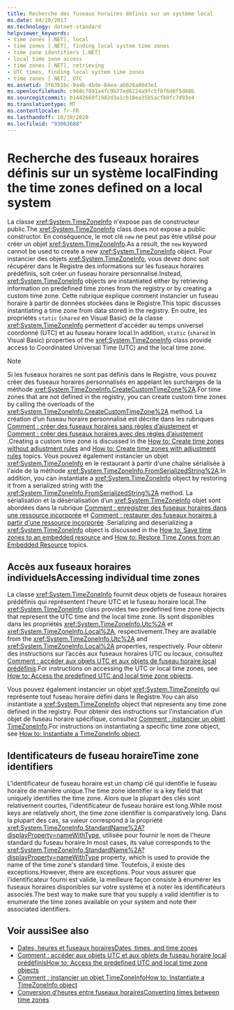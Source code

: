 ```yaml
---
title: Recherche des fuseaux horaires définis sur un système local
ms.date: 04/10/2017
ms.technology: dotnet-standard
helpviewer_keywords:
- time zones [.NET], local
- time zones [.NET], finding local system time zones
- time zone identifiers [.NET]
- local time zone access
- time zones [.NET], retrieving
- UTC times, finding local system time zones
- time zones [.NET], UTC
ms.assetid: 3f63b1bc-9a4b-4bde-84ea-ab028a80d3e1
ms.openlocfilehash: c968c7891a4fc9b77ed6224a9fc5f8f6d8f5d80b
ms.sourcegitcommit: b1442669f1982d3a1cb18ea35b5acfb0fc7d93e4
ms.translationtype: MT
ms.contentlocale: fr-FR
ms.lasthandoff: 10/30/2020
ms.locfileid: "93063688"
---
```

# <a name="finding-the-time-zones-defined-on-a-local-system"></a><span data-ttu-id="8dc63-102">Recherche des fuseaux horaires définis sur un système local</span><span class="sxs-lookup"><span data-stu-id="8dc63-102">Finding the time zones defined on a local system</span></span>

<span data-ttu-id="8dc63-103">La classe <xref:System.TimeZoneInfo> n'expose pas de constructeur public.</span><span class="sxs-lookup"><span data-stu-id="8dc63-103">The <xref:System.TimeZoneInfo> class does not expose a public constructor.</span></span> <span data-ttu-id="8dc63-104">En conséquence, le mot clé `new` ne peut pas être utilisé pour créer un objet <xref:System.TimeZoneInfo>.</span><span class="sxs-lookup"><span data-stu-id="8dc63-104">As a result, the `new` keyword cannot be used to create a new <xref:System.TimeZoneInfo> object.</span></span> <span data-ttu-id="8dc63-105">Pour instancier des objets <xref:System.TimeZoneInfo>, vous devez donc soit récupérer dans le Registre des informations sur les fuseaux horaires prédéfinis, soit créer un fuseau horaire personnalisé.</span><span class="sxs-lookup"><span data-stu-id="8dc63-105">Instead, <xref:System.TimeZoneInfo> objects are instantiated either by retrieving information on predefined time zones from the registry or by creating a custom time zone.</span></span> <span data-ttu-id="8dc63-106">Cette rubrique explique comment instancier un fuseau horaire à partir de données stockées dans le Registre.</span><span class="sxs-lookup"><span data-stu-id="8dc63-106">This topic discusses instantiating a time zone from data stored in the registry.</span></span> <span data-ttu-id="8dc63-107">En outre, les propriétés `static` (`shared` en Visual Basic) de la classe <xref:System.TimeZoneInfo> permettent d'accéder au temps universel coordonné (UTC) et au fuseau horaire local.</span><span class="sxs-lookup"><span data-stu-id="8dc63-107">In addition, `static` (`shared` in Visual Basic) properties of the <xref:System.TimeZoneInfo> class provide access to Coordinated Universal Time (UTC) and the local time zone.</span></span>

> [!NOTE]
> <span data-ttu-id="8dc63-108">Si les fuseaux horaires ne sont pas définis dans le Registre, vous pouvez créer des fuseaux horaires personnalisés en appelant les surcharges de la méthode <xref:System.TimeZoneInfo.CreateCustomTimeZone%2A>.</span><span class="sxs-lookup"><span data-stu-id="8dc63-108">For time zones that are not defined in the registry, you can create custom time zones by calling the overloads of the <xref:System.TimeZoneInfo.CreateCustomTimeZone%2A> method.</span></span> <span data-ttu-id="8dc63-109">La création d’un fuseau horaire personnalisé est décrite dans les rubriques [Comment : créer des fuseaux horaires sans règles d’ajustement](create-time-zones-without-adjustment-rules.md) et [Comment : créer des fuseaux horaires avec des règles d’ajustement](create-time-zones-with-adjustment-rules.md) .</span><span class="sxs-lookup"><span data-stu-id="8dc63-109">Creating a custom time zone is discussed in the [How to: Create time zones without adjustment rules](create-time-zones-without-adjustment-rules.md) and [How to: Create time zones with adjustment rules](create-time-zones-with-adjustment-rules.md) topics.</span></span> <span data-ttu-id="8dc63-110">Vous pouvez également instancier un objet <xref:System.TimeZoneInfo> en le restaurant à partir d'une chaîne sérialisée à l'aide de la méthode <xref:System.TimeZoneInfo.FromSerializedString%2A>.</span><span class="sxs-lookup"><span data-stu-id="8dc63-110">In addition, you can instantiate a <xref:System.TimeZoneInfo> object by restoring it from a serialized string with the <xref:System.TimeZoneInfo.FromSerializedString%2A> method.</span></span> <span data-ttu-id="8dc63-111">La sérialisation et la désérialisation d’un <xref:System.TimeZoneInfo> objet sont abordées dans la rubrique [Comment : enregistrer des fuseaux horaires dans une ressource incorporée](save-time-zones-to-an-embedded-resource.md) et [Comment : restaurer des fuseaux horaires à partir d’une ressource incorporée](restore-time-zones-from-an-embedded-resource.md) .</span><span class="sxs-lookup"><span data-stu-id="8dc63-111">Serializing and deserializing a <xref:System.TimeZoneInfo> object is discussed in the [How to: Save time zones to an embedded resource](save-time-zones-to-an-embedded-resource.md) and [How to: Restore Time Zones from an Embedded Resource](restore-time-zones-from-an-embedded-resource.md) topics.</span></span>

## <a name="accessing-individual-time-zones"></a><span data-ttu-id="8dc63-112">Accès aux fuseaux horaires individuels</span><span class="sxs-lookup"><span data-stu-id="8dc63-112">Accessing individual time zones</span></span>

<span data-ttu-id="8dc63-113">La classe <xref:System.TimeZoneInfo> fournit deux objets de fuseaux horaires prédéfinis qui représentent l'heure UTC et le fuseau horaire local.</span><span class="sxs-lookup"><span data-stu-id="8dc63-113">The <xref:System.TimeZoneInfo> class provides two predefined time zone objects that represent the UTC time and the local time zone.</span></span> <span data-ttu-id="8dc63-114">Ils sont disponibles dans les propriétés <xref:System.TimeZoneInfo.Utc%2A> et <xref:System.TimeZoneInfo.Local%2A>, respectivement.</span><span class="sxs-lookup"><span data-stu-id="8dc63-114">They are available from the <xref:System.TimeZoneInfo.Utc%2A> and <xref:System.TimeZoneInfo.Local%2A> properties, respectively.</span></span> <span data-ttu-id="8dc63-115">Pour obtenir des instructions sur l’accès aux fuseaux horaires UTC ou locaux, consultez [Comment : accéder aux objets UTC et aux objets de fuseau horaire local prédéfinis](access-utc-and-local.md).</span><span class="sxs-lookup"><span data-stu-id="8dc63-115">For instructions on accessing the UTC or local time zones, see [How to: Access the predefined UTC and local time zone objects](access-utc-and-local.md).</span></span>

<span data-ttu-id="8dc63-116">Vous pouvez également instancier un objet <xref:System.TimeZoneInfo> qui représente tout fuseau horaire défini dans le Registre.</span><span class="sxs-lookup"><span data-stu-id="8dc63-116">You can also instantiate a <xref:System.TimeZoneInfo> object that represents any time zone defined in the registry.</span></span> <span data-ttu-id="8dc63-117">Pour obtenir des instructions sur l’instanciation d’un objet de fuseau horaire spécifique, consultez [Comment : instancier un objet TimeZoneInfo](instantiate-time-zone-info.md).</span><span class="sxs-lookup"><span data-stu-id="8dc63-117">For instructions on instantiating a specific time zone object, see [How to: Instantiate a TimeZoneInfo object](instantiate-time-zone-info.md).</span></span>

## <a name="time-zone-identifiers"></a><span data-ttu-id="8dc63-118">Identificateurs de fuseau horaire</span><span class="sxs-lookup"><span data-stu-id="8dc63-118">Time zone identifiers</span></span>

<span data-ttu-id="8dc63-119">L'identificateur de fuseau horaire est un champ clé qui identifie le fuseau horaire de manière unique.</span><span class="sxs-lookup"><span data-stu-id="8dc63-119">The time zone identifier is a key field that uniquely identifies the time zone.</span></span> <span data-ttu-id="8dc63-120">Alors que la plupart des clés sont relativement courtes, l'identificateur de fuseau horaire est long.</span><span class="sxs-lookup"><span data-stu-id="8dc63-120">While most keys are relatively short, the time zone identifier is comparatively long.</span></span> <span data-ttu-id="8dc63-121">Dans la plupart des cas, sa valeur correspond à la propriété <xref:System.TimeZoneInfo.StandardName%2A?displayProperty=nameWithType>, utilisée pour fournir le nom de l'heure standard du fuseau horaire.</span><span class="sxs-lookup"><span data-stu-id="8dc63-121">In most cases, its value corresponds to the <xref:System.TimeZoneInfo.StandardName%2A?displayProperty=nameWithType> property, which is used to provide the name of the time zone's standard time.</span></span> <span data-ttu-id="8dc63-122">Toutefois, il existe des exceptions.</span><span class="sxs-lookup"><span data-stu-id="8dc63-122">However, there are exceptions.</span></span> <span data-ttu-id="8dc63-123">Pour vous assurer que l'identificateur fourni est valide, la meilleure façon consiste à énumérer les fuseaux horaires disponibles sur votre système et à noter les identificateurs associés.</span><span class="sxs-lookup"><span data-stu-id="8dc63-123">The best way to make sure that you supply a valid identifier is to enumerate the time zones available on your system and note their associated identifiers.</span></span>

## <a name="see-also"></a><span data-ttu-id="8dc63-124">Voir aussi</span><span class="sxs-lookup"><span data-stu-id="8dc63-124">See also</span></span>

- [<span data-ttu-id="8dc63-125">Dates, heures et fuseaux horaires</span><span class="sxs-lookup"><span data-stu-id="8dc63-125">Dates, times, and time zones</span></span>](index.md)
- [<span data-ttu-id="8dc63-126">Comment : accéder aux objets UTC et aux objets de fuseau horaire local prédéfinis</span><span class="sxs-lookup"><span data-stu-id="8dc63-126">How to: Access the predefined UTC and local time zone objects</span></span>](access-utc-and-local.md)
- [<span data-ttu-id="8dc63-127">Comment : instancier un objet TimeZoneInfo</span><span class="sxs-lookup"><span data-stu-id="8dc63-127">How to: Instantiate a TimeZoneInfo object</span></span>](instantiate-time-zone-info.md)
- [<span data-ttu-id="8dc63-128">Conversion d’heures entre fuseaux horaires</span><span class="sxs-lookup"><span data-stu-id="8dc63-128">Converting times between time zones</span></span>](converting-between-time-zones.md)
